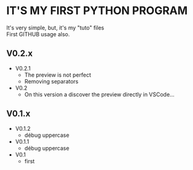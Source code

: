 # IT'S MY FIRST PYTHON PROGRAM
It's very simple, but, it's my "tuto" files  
First GITHUB usage also.



## V0.2.x
- V0.2.1 
    - The preview is not perfect 
    - Removing separators
- V0.2 
    - On this version a discover the preview directly in VSCode...

## V0.1.x
- V0.1.2 
    - débug uppercase
- V0.1.1 
    - débug uppercase
- V0.1 
    - first